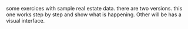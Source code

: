 some exercices with sample real estate data.
there are two versions. this one works step by step and show what is happening. Other will be has a visual interface. 
